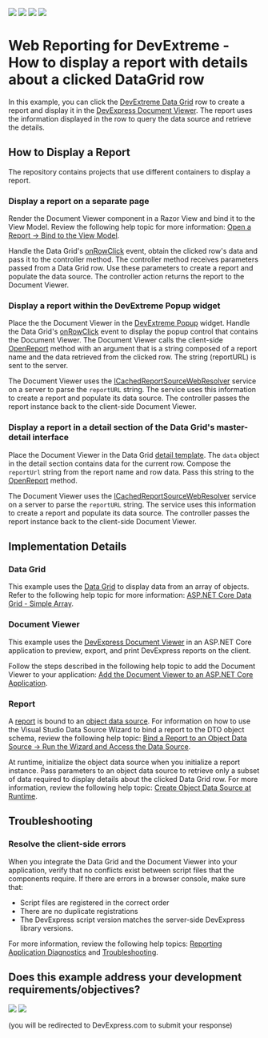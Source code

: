 <!-- default badges list -->
![](https://img.shields.io/endpoint?url=https://codecentral.devexpress.com/api/v1/VersionRange/320535520/20.2.3%2B)
[![](https://img.shields.io/badge/Open_in_DevExpress_Support_Center-FF7200?style=flat-square&logo=DevExpress&logoColor=white)](https://supportcenter.devexpress.com/ticket/details/T957066)
[![](https://img.shields.io/badge/📖_How_to_use_DevExpress_Examples-e9f6fc?style=flat-square)](https://docs.devexpress.com/GeneralInformation/403183)
[![](https://img.shields.io/badge/💬_Leave_Feedback-feecdd?style=flat-square)](#does-this-example-address-your-development-requirementsobjectives)
<!-- default badges end -->

# Web Reporting for DevExtreme - How to display a report with details about a clicked DataGrid row

In this example, you can click the [DevExtreme Data Grid](https://js.devexpress.com/Demos/Widgetsgallery/Demo/DataGrid/Overview/NetCore/Light/) row to create a report and display it in the [DevExpress Document Viewer](https://docs.devexpress.com/XtraReports/400248/web-reporting/asp-net-core-reporting/document-viewer). The report uses the information displayed in the row to query the data source and retrieve the details.

## How to Display a Report

The repository contains projects that use different containers to display a report.

### Display a report on a separate page

Render the Document Viewer component in a Razor View and bind it to the View Model. Review the following help topic for more information: [Open a Report -> Bind to the View Model](https://docs.devexpress.com/XtraReports/402505/web-reporting/asp-net-core-reporting/document-viewer/open-a-report#bind-to-the-view-model).

Handle the Data Grid's [onRowClick](https://js.devexpress.com/DevExtreme/ApiReference/UI_Widgets/dxDataGrid/Configuration/#onRowClick) event, obtain the clicked row's data and pass it to the controller method. The controller method receives parameters passed from a Data Grid row. Use these parameters to create a report and populate the data source. The controller action returns the report to the Document Viewer.

### Display a report within the DevExtreme Popup widget

Place the the Document Viewer in the [DevExtreme Popup](https://js.devexpress.com/Demos/WidgetsGallery/Demo/Popup/Overview/NetCore/Light/) widget. Handle the Data Grid's [onRowClick](https://js.devexpress.com/DevExtreme/ApiReference/UI_Widgets/dxDataGrid/Configuration/#onRowClick) event to display the popup control that contains the Document Viewer. The Document Viewer calls the client-side [OpenReport](https://docs.devexpress.com/XtraReports/js-DevExpress.Reporting.Viewer.Utils.IPreviewModel#js_devexpress_reporting_viewer_utils_ipreviewmodel_openreport) method with an argument that is a string composed of a report name and the data retrieved from the clicked row. The string (reportURL) is sent to the server.

The Document Viewer uses the [ICachedReportSourceWebResolver](https://docs.devexpress.com/XtraReports/DevExpress.XtraReports.Web.WebDocumentViewer.ICachedReportSourceWebResolver) service on a server to parse the `reportURL` string. The service uses this information to create a report and populate its data source. The controller passes the report instance back to the client-side  Document Viewer.

### Display a report in a detail section of the Data Grid's master-detail interface

Place the Document Viewer in the Data Grid [detail template](https://js.devexpress.com/Demos/WidgetsGallery/Demo/DataGrid/MasterDetailView/NetCore/Light/). The `data` object in the detail section contains data for the current row. Compose the `reportUrl` string from the report name and row data. Pass this string to the [OpenReport](https://docs.devexpress.com/XtraReports/js-DevExpress.Reporting.Viewer.Utils.IPreviewModel#js_devexpress_reporting_viewer_utils_ipreviewmodel_openreport) method.

The Document Viewer uses the [ICachedReportSourceWebResolver](https://docs.devexpress.com/XtraReports/DevExpress.XtraReports.Web.WebDocumentViewer.ICachedReportSourceWebResolver) service on a server to parse the `reportURL` string. The service uses this information to create a report and populate its data source. The controller passes the report instance back to the client-side  Document Viewer.

## Implementation Details

### Data Grid 

This example uses the [Data Grid](https://js.devexpress.com/Demos/Widgetsgallery/Demo/DataGrid/Overview/NetCore/Light/) to display data from an array of objects. Refer to the following help topic for more information: [ASP.NET Core Data Grid - Simple Array](https://js.devexpress.com/Demos/WidgetsGallery/Demo/DataGrid/SimpleArray/NetCore/Light/).

### Document Viewer

This example uses the [DevExpress Document Viewer](https://docs.devexpress.com/XtraReports/400248/web-reporting/asp-net-core-reporting/document-viewer) in an ASP.NET Core application to preview, export, and print DevExpress reports on the client.

Follow the steps described in the following help topic to add the Document Viewer to your application: [Add the Document Viewer to an ASP.NET Core Application](https://docs.devexpress.com/XtraReports/401762/web-reporting/asp-net-core-reporting/document-viewer/quick-start/add-the-document-viewer-to-an-aspnet-core-application). 

### Report

A [report](https://docs.devexpress.com/XtraReports/14651/get-started-with-devexpress-reporting) is bound to an [object data source](https://docs.devexpress.com/XtraReports/17784/detailed-guide-to-devexpress-reporting/bind-reports-to-data/business-object/bind-a-report-to-an-object-data-source). 
For information on how to use the Visual Studio Data Source Wizard to bind a report to the DTO object schema, review the following help topic: [Bind a Report to an Object Data Source -> Run the Wizard and Access the Data Source](https://docs.devexpress.com/XtraReports/17784/detailed-guide-to-devexpress-reporting/bind-reports-to-data/business-object/bind-a-report-to-an-object-data-source#run-the-wizard-and-access-the-data-source).

At runtime, initialize the object data source when you initialize a report instance. Pass parameters to an object data source to retrieve only a subset of data required to display details about the clicked Data Grid row. For more information, review the following help topic: [Create Object Data Source at Runtime](https://docs.devexpress.com/XtraReports/401902/web-reporting/asp-net-core-reporting/document-viewer/bind-to-data/create-object-data-source-for-loaded-report).

## Troubleshooting

### Resolve the client-side errors

When you integrate the Data Grid and the Document Viewer into your application, verify that no conflicts exist between script files that the components require. If there are errors in a browser console, make sure that:
* Script files are registered in the correct order
* There are no duplicate registrations
* The DevExpress script version matches the server-side DevExpress library versions.

For more information, review the following help topics: [Reporting Application Diagnostics](https://docs.devexpress.com/XtraReports/401687/create-end-user-reporting-applications/web-reporting/general-information/application-diagnostics) and [Troubleshooting](https://docs.devexpress.com/XtraReports/401726/web-reporting/general-information/troubleshooting).

<!-- feedback -->
## Does this example address your development requirements/objectives?

[<img src="https://www.devexpress.com/support/examples/i/yes-button.svg"/>](https://www.devexpress.com/support/examples/survey.xml?utm_source=github&utm_campaign=devextreme-datagrid-show-report-by-clicking-data-grid-row&~~~was_helpful=yes) [<img src="https://www.devexpress.com/support/examples/i/no-button.svg"/>](https://www.devexpress.com/support/examples/survey.xml?utm_source=github&utm_campaign=devextreme-datagrid-show-report-by-clicking-data-grid-row&~~~was_helpful=no)

(you will be redirected to DevExpress.com to submit your response)
<!-- feedback end -->
